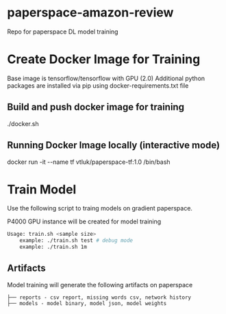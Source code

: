 # paperspace-amazon-review
Repo for paperspace DL model training


# Create Docker Image for Training

Base image is tensorflow/tensorflow with GPU (2.0)
Additional python packages are installed via pip using docker-requirements.txt file

## Build and push docker image for training

./docker.sh

## Running Docker Image locally (interactive mode)

docker run -it --name tf vtluk/paperspace-tf:1.0 /bin/bash


# Train Model

Use the following script to traing models on gradient paperspace.

P4000 GPU instance will be created for model training

```bash
Usage: train.sh <sample size>
    example: ./train.sh test # debug mode
    example: ./train.sh 1m
```

## Artifacts

Model training will generate the following artifacts on paperspace

```log
├── reports - csv report, missing words csv, network history
├── models - model binary, model json, model weights
```



  
